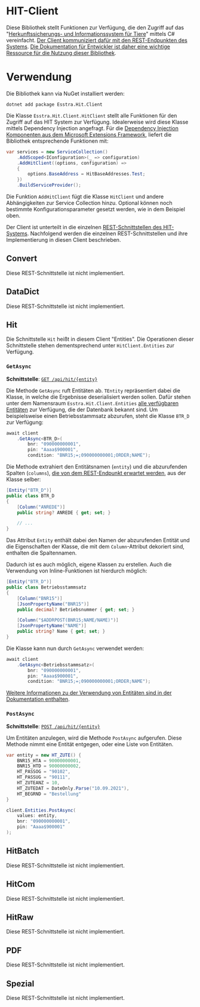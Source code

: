 # HIT-Client

Diese Bibliothek stellt Funktionen zur Verfügung, die den Zugriff auf das "[Herkunftssicherungs- und Informationssystem für Tiere](https://www.hi-tier.de/)" mittels C# vereinfacht. [Der Client kommuniziert dafür mit den REST-Endpunkten des Systems](https://www4.hi-tier.de/Entwicklung/Technik/REST-Service.html). [Die Dokumentation für Entwickler ist daher eine wichtige Ressource für die Nutzung dieser Bibliothek](https://www4.hi-tier.de/Entwicklung/default.htm).

# Verwendung

Die Bibliothek kann via NuGet installiert werden:

```dotnet add package Esstra.Hit.Client```

Die Klasse `Esstra.Hit.Client.HitClient` stellt alle Funktionen für den Zugriff auf das HIT System zur Verfügung. Idealerweise wird diese Klasse mittels Dependency Injection angefragt. Für die [Dependency Injection Komponenten aus dem Microsoft Extensions Framework](https://docs.microsoft.com/en-us/dotnet/core/extensions/dependency-injection-usage), liefert die Bibliothek entsprechende Funktionen mit:

```csharp
var services = new ServiceCollection()
    .AddScoped<IConfiguration>(_ => configuration)
    .AddHitClient((options, configuration) =>
    {
        options.BaseAddress = HitBaseAddresses.Test;
    })
    .BuildServiceProvider();
```

Die Funktion `AddHitClient` fügt die Klasse `HitClient` und andere Abhängigkeiten zur Service Collection hinzu. Optional können noch bestimmte Konfigurationsparameter gesetzt werden, wie in dem Beispiel oben.

Der Client ist unterteilt in die einzelnen [REST-Schnittstellen des HIT-Systems](https://www.hi-tier.de/HitCom3/swagger/ui/index#/). Nachfolgend werden die einzelnen REST-Schnittstellen und ihre Implementierung in diesen Client beschrieben.

## Convert

Diese REST-Schnittstelle ist nicht implementiert.

## DataDict

Diese REST-Schnittstelle ist nicht implementiert.

## Hit

Die Schnittstelle `Hit` heißt in diesem Client "Entities". Die Operationen dieser Schnittstelle stehen dementsprechend unter `HitClient.Entities` zur Verfügung.

### `GetAsync`

**Schnittstelle**: [`GET /api/hit/{entity}`](https://www.hi-tier.de/HitCom3/swagger/ui/index#!/Hit/Hit_GetComplexHITP)

Die Methode `GetAsync` ruft Entitäten ab. `TEntity` repräsentiert dabei die Klasse, in welche die Ergebnisse deserialisiert werden sollen. Dafür stehen unter dem Namensraum `Esstra.Hit.Client.Entities` [alle verfügbaren Entitäten](https://www4.hi-tier.de/Entwicklung/Konzept/_asp/dd00001.asp) zur Verfügung, die der Datenbank bekannt sind. Um beispielsweise einen Betriebsstammsatz abzurufen, steht die Klasse `BTR_D` zur Verfügung:

```csharp
await client
    .GetAsync<BTR_D>(
        bnr: "090000000001", 
        pin: "Aaaa$900001", 
        condition: "BNR15;=;090000000001;ORDER;NAME");
```

Die Methode extrahiert den Entitätsnamen (`entity`) und die abzurufenden Spalten (`columns`), [die von dem REST-Endpunkt erwartet werden](https://www.hi-tier.de/HitCom3/swagger/ui/index#!/Hit/Hit_GetComplexHITP), aus der Klasse selber:

```csharp
[Entity("BTR_D")]
public class BTR_D
{
    [Column("ANREDE")]
    public string? ANREDE { get; set; }

    // ...
}
```

Das Attribut `Entity` enthält dabei den Namen der abzurufenden Entität und die Eigenschaften der Klasse, die mit dem `Column`-Attribut dekoriert sind, enthalten die Spaltennamen.

Dadurch ist es auch möglich, eigene Klassen zu erstellen. Auch die Verwendung von Inline-Funktionen ist hierdurch möglich:

```csharp
[Entity("BTR_D")]
public class Betriebsstammsatz
{
    [Column("BNR15")]
    [JsonPropertyName("BNR15")]
    public decimal? Betriebsnummer { get; set; }

    [Column("$ADDRPOST(BNR15;NAME/NAME)")]
    [JsonPropertyName("NAME")]
    public string? Name { get; set; }
}
```

Die Klasse kann nun durch `GetAsync` verwendet werden:

```csharp
await client
    .GetAsync<Betriebsstammsatz>(
        bnr: "090000000001", 
        pin: "Aaaa$900001", 
        condition: "BNR15;=;090000000001;ORDER;NAME");
```

[Weitere Informationen zu der Verwendung von Entitäten sind in der Dokumentation enthalten](/docs/Entities.md).

### `PostAsync`

**Schnittstelle**: [`POST /api/hit/{entity}`](https://www.hi-tier.de/HitCom3/swagger/ui/index#!/Hit/Hit_PostForEntity)

Um Entitäten anzulegen, wird die Methode `PostAsync` aufgerufen. Diese Methode nimmt eine Entität entgegen, oder eine Liste von Entitäten.

```csharp
var entity = new HT_ZUTE() {
    BNR15_HTA = 90000000001,
    BNR15_HTD = 90000000002,
    HT_PASSOG = "90102",
    HT_PASSUG = "90111",
    HT_ZUTEANZ = 10,
    HT_ZUTEDAT = DateOnly.Parse("10.09.2021"),
    HT_BEGRND = "Bestellung"
}

client.Entities.PostAsync(
    values: entity, 
    bnr: "090000000001", 
    pin: "Aaaa$900001"
);
```

## HitBatch

Diese REST-Schnittstelle ist nicht implementiert.

## HitCom

Diese REST-Schnittstelle ist nicht implementiert.

## HitRaw

Diese REST-Schnittstelle ist nicht implementiert.

## PDF

Diese REST-Schnittstelle ist nicht implementiert.

## Spezial

Diese REST-Schnittstelle ist nicht implementiert.
